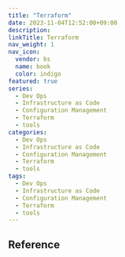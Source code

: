 ```yaml
---
title: "Terraform"
date: 2023-11-04T12:52:00+09:00
description:
linkTitle: Terraform
nav_weight: 1
nav_icon:
  vendor: bs
  name: book
  color: indigo
featured: true
series:
  - Dev Ops
  - Infrastructure as Code
  - Configuration Management
  - Terraform
  - tools
categories:
  - Dev Ops
  - Infrastructure as Code
  - Configuration Management
  - Terraform
  - tools
tags:
  - Dev Ops
  - Infrastructure as Code
  - Configuration Management
  - Terraform
  - tools
---
```


## Reference
